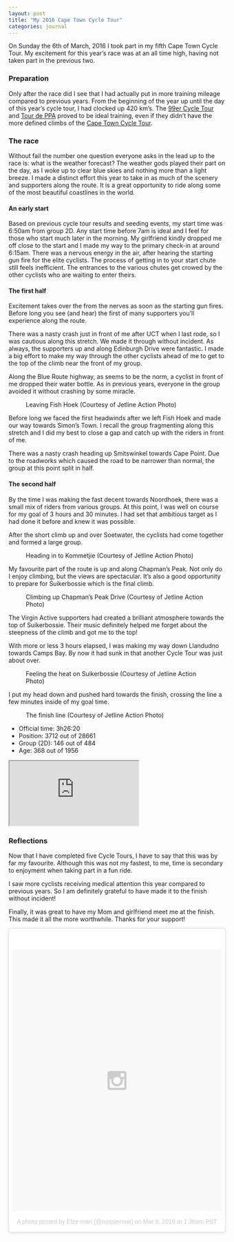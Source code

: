 ```yaml
---
layout: post
title: "My 2016 Cape Town Cycle Tour"
categories: journal
---
```


On Sunday the 6th of March, 2016 I took part in my fifth Cape Town Cycle Tour. My excitement for this year’s race was at an all time high, having not taken part in the previous two.

### Preparation

Only after the race did I see that I had actually put in more training mileage
compared to previous years. From the beginning of the year up until the day
of this year’s cycle tour, I had clocked up 420 km’s. The [99er Cycle Tour](http://www.99er.co.za)
and [Tour de PPA](http://www.pedalpower.org.za/events/pedal-power-association-68)
proved to be ideal training, even if they didn’t have the more defined climbs
of the [Cape Town Cycle Tour](http://www.cycletour.co.za).

### The race

Without fail the number one question everyone asks in the lead up to the
race is: what is the weather forecast? The weather gods played their part
on the day, as I woke up to clear blue skies and nothing more than a light
breeze. I made a distinct effort this year to take in as much of the scenery
and supporters along the route. It is a great opportunity to ride along some
of the most beautiful coastlines in the world.

#### An early start

Based on previous cycle tour results and seeding events, my start time was
6:50am from group 2D. Any start time before 7am is ideal and I feel for those
who start much later in the morning. My girlfriend kindly dropped me off
close to the start and I made my way to the primary check-in at around 6:15am.
There was a nervous energy in the air, after hearing the starting gun fire
for the elite cyclists. The process of getting in to your start chute still
feels inefficient. The entrances to the various chutes get crowed by the
other cyclists who are waiting to enter theirs.

#### The first half

Excitement takes over the from the nerves as soon as the starting gun fires.
Before long you see (and hear) the first of many supporters you’ll experience
along the route.

There was a nasty crash just in front of me after UCT when I last rode, so
I was cautious along this stretch. We made it through without incident. As
always, the supporters up and along Edinburgh Drive were fantastic. I made
a big effort to make my way through the other cyclists ahead of me to get
to the top of the climb near the front of my group.

Along the Blue Route highway, as seems to be the norm, a cyclist in front
of me dropped their water bottle. As in previous years, everyone in the group
avoided it without crashing by some miracle.

<figure>
    <img src="/assets/images/journal/2016-cape-town-cycle-tour-st-james-820x545.jpg" alt="">
    <figcaption>Leaving Fish Hoek (Courtesy of Jetline Action Photo)</figcaption>
</figure>

Before long we faced the first headwinds after we left Fish Hoek and made
our way towards Simon’s Town. I recall the group fragmenting along this stretch
and I did my best to close a gap and catch up with the riders in front of
me.

There was a nasty crash heading up Smitswinkel towards Cape Point. Due to
the roadworks which caused the road to be narrower than normal, the group
at this point split in half.

#### The second half

By the time I was making the fast decent towards Noordhoek, there was a
small mix of riders from various groups. At this point, I was well on course
for my goal of 3 hours and 30 minutes. I had set that ambitious target as
I had done it before and knew it was possible.

After the short climb up and over Soetwater, the cyclists had come together
and formed a large group.

<figure>
    <img src="/assets/images/journal/2016-cape-town-cycle-tour-slangkop-820x545.jpg" alt="">
    <figcaption>Heading in to Kommetjie (Courtesy of Jetline Action Photo)</figcaption>
</figure>

My favourite part of the route is up and along Chapman’s Peak. Not only do
I enjoy climbing, but the views are spectacular. It’s also a good opportunity
to prepare for Suikerbossie which is the final climb.

<figure>
    <img src="/assets/images/journal/2016-cape-town-cycle-tour-chapmans-peak-820x545.jpg" alt="">
    <figcaption>Climbing up Chapman’s Peak Drive (Courtesy of Jetline Action Photo)</figcaption>
</figure>

The Virgin Active supporters had created a brilliant atmosphere towards the
top of Suikerbossie. Their music definitely helped me forget about the steepness
of the climb and got me to the top!

With more or less 3 hours elapsed, I was making my way down Llandudno towards
Camps Bay. By now it had sunk in that another Cycle Tour was just about over.

<figure>
    <img src="/assets/images/journal/2016-cape-town-cycle-tour-suikerbossie-820x545.jpg" alt="">
    <figcaption>Feeling the heat on Suikerbossie (Courtesy of Jetline Action Photo)</figcaption>
</figure>

I put my head down and pushed hard towards the finish, crossing the line
a few minutes inside of my goal time.

<figure>
    <img src="/assets/images/journal/2016-cape-town-cycle-tour-finish-820x545.jpg" alt="">
    <figcaption>The finish line (Courtesy of Jetline Action Photo)</figcaption>
</figure>

* Official time: 3h26:20
* Position: 3712 out of 28661
* Group (2D): 146 out of 484
* Age: 368 out of 1956

<div class="u-fluid-embed">
    <iframe src="https://www.strava.com/activities/509754733/embed/771705e0d50a373a8f4112ff9914f13e6f6c13cf"></iframe>
</div>

### Reflections

Now that I have completed five Cycle Tours, I have to say that this was by
far my favourite. Although this was not my fastest, to me, time is secondary
to enjoyment when taking part in a fun ride.

I saw more cyclists receiving medical attention this year compared to previous
years. So I am definitely grateful to have made it to the finish without incident!

Finally, it was great to have my Mom and girlfriend meet me at the finish.
This made it all the more worthwhile. Thanks for your support!

<blockquote class="instagram-media" data-instgrm-version="6" style=" background:#FFF; border:0; border-radius:3px; box-shadow:0 0 1px 0 rgba(0,0,0,0.5),0 1px 10px 0 rgba(0,0,0,0.15); margin: 1px; max-width:658px; padding:0; width:99.375%; width:-webkit-calc(100% - 2px); width:calc(100% - 2px);">
<div style="padding:8px;">
    <div style=" background:#F8F8F8; line-height:0; margin-top:40px; padding:62.5% 0; text-align:center; width:100%;">
        <div style=" background:url(data:image/png;base64,iVBORw0KGgoAAAANSUhEUgAAACwAAAAsCAMAAAApWqozAAAAGFBMVEUiIiI9PT0eHh4gIB4hIBkcHBwcHBwcHBydr+JQAAAACHRSTlMABA4YHyQsM5jtaMwAAADfSURBVDjL7ZVBEgMhCAQBAf//42xcNbpAqakcM0ftUmFAAIBE81IqBJdS3lS6zs3bIpB9WED3YYXFPmHRfT8sgyrCP1x8uEUxLMzNWElFOYCV6mHWWwMzdPEKHlhLw7NWJqkHc4uIZphavDzA2JPzUDsBZziNae2S6owH8xPmX8G7zzgKEOPUoYHvGz1TBCxMkd3kwNVbU0gKHkx+iZILf77IofhrY1nYFnB/lQPb79drWOyJVa/DAvg9B/rLB4cC+Nqgdz/TvBbBnr6GBReqn/nRmDgaQEej7WhonozjF+Y2I/fZou/qAAAAAElFTkSuQmCC); display:block; height:44px; margin:0 auto -44px; position:relative; top:-22px; width:44px;"></div>
    </div>
    <p style=" color:#c9c8cd; font-family:Arial,sans-serif; font-size:14px; line-height:17px; margin-bottom:0; margin-top:8px; overflow:hidden; padding:8px 0 7px; text-align:center; text-overflow:ellipsis; white-space:nowrap;"><a href="https://www.instagram.com/p/BCm1Yr9szMf/" style=" color:#c9c8cd; font-family:Arial,sans-serif; font-size:14px; font-style:normal; font-weight:normal; line-height:17px; text-decoration:none;" target="_blank">A photo posted by Elze-mari (@nossieroux)</a> on <time style=" font-family:Arial,sans-serif; font-size:14px; line-height:17px;" datetime="2016-03-06T09:36:40+00:00">Mar 6, 2016 at 1:36am PST</time></p>
</div>
</blockquote>

<script src="//platform.instagram.com/en_US/embeds.js" async defer></script>